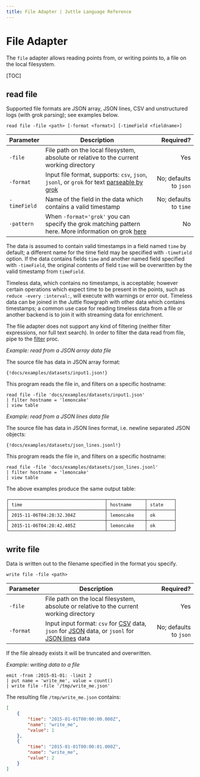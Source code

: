 ```yaml
---
title: File Adapter | Juttle Language Reference
---
```


# File Adapter

The `file` adapter allows reading points from, or writing points to, a file on the local filesystem.

[TOC]

## read file

Supported file formats are JSON array, JSON lines, CSV and unstructured logs (with grok parsing); see examples below.

```text
read file -file <path> [-format <format>] [-timeField <fieldname>]
```

Parameter         |             Description          | Required?
----------------- | -------------------------------- | ---------:
`-file`           | File path on the local filesystem, absolute or relative to the current working directory  | Yes
`-format`         | Input file format, supports: `csv`, `json`, `jsonl`, or `grok` for text [parseable by grok](parsers/index.md) | No; defaults to `json`
`-timeField`      | Name of the field in the data which contains a valid timestamp  | No; defaults to `time`
`-pattern`        | When `-format='grok'` you can specify the grok matching pattern here. More information on grok [here](parsers/grok.md)  | No

The data is assumed to contain valid timestamps in a field named `time` by default; a different name for the time field may be specified with `-timeField` option. If the data contains fields `time` and another named field specified with `-timeField`, the original contents of field `time` will be overwritten by the valid timestamp from `timeField`. 

Timeless data, which contains no timestamps, is acceptable; however certain operations which expect time to be present in the points, such as `reduce -every :interval:`, will execute with warnings or error out. Timeless data can be joined in the Juttle flowgraph with other data which contains timestamps; a common use case for reading timeless data from a file or another backend is to join it with streaming data for enrichment.

The file adapter does not support any kind of filtering (neither filter expressions, nor full text search). In order to filter the data read from file, pipe to the [filter](../processors/filter.md) proc.

_Example: read from a JSON array data file_

The source file has data in JSON array format:

```
{!docs/examples/datasets/input1.json!}
```

This program reads the file in, and filters on a specific hostname:

```juttle
read file -file 'docs/examples/datasets/input1.json'
| filter hostname = 'lemoncake'
| view table
```

_Example: read from a JSON lines data file_

The source file has data in JSON lines format, i.e. newline separated JSON objects:

```
{!docs/examples/datasets/json_lines.jsonl!}
```

This program reads the file in, and filters on a specific hostname:

```juttle
read file -file 'docs/examples/datasets/json_lines.jsonl'
| filter hostname = 'lemoncake'
| view table
```

The above examples produce the same output table:

```
┌────────────────────────────────────┬──────────────┬──────────┐
│ time                               │ hostname     │ state    │
├────────────────────────────────────┼──────────────┼──────────┤
│ 2015-11-06T04:28:32.304Z           │ lemoncake    │ ok       │
├────────────────────────────────────┼──────────────┼──────────┤
│ 2015-11-06T04:28:42.405Z           │ lemoncake    │ ok       │
└────────────────────────────────────┴──────────────┴──────────┘
```

## write file

Data is written out to the filename specified in the format you specify.

```text
write file -file <path>
```

Parameter         |             Description          | Required?
----------------- | -------------------------------- | ---------:
`-file`           | File path on the local filesystem, absolute or relative to the current working directory  | Yes
`-format`         | Input input format: `csv` for [CSV](https://tools.ietf.org/html/rfc4180) data, `json` for [JSON](https://tools.ietf.org/html/rfc7159) data, or `jsonl` for [JSON lines](http://jsonlines.org/) data | No; defaults to `json`

If the file already exists it will be truncated and overwritten.

_Example: writing data to a file_

```juttle
emit -from :2015-01-01: -limit 2 
| put name = 'write_me', value = count() 
| write file -file '/tmp/write_me.json'
```

The resulting file `/tmp/write_me.json` contains:

```json
[
    {
        "time": "2015-01-01T00:00:00.000Z",
        "name": "write_me",
        "value": 1
    },
    {
        "time": "2015-01-01T00:00:01.000Z",
        "name": "write_me",
        "value": 2
    }
]
```
